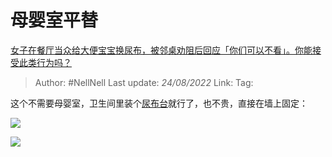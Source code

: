# 母婴室平替
[女子在餐厅当众给大便宝宝换尿布，被邻桌劝阻后回应「你们可以不看」。你能接受此类行为吗？](https://www.zhihu.com/question/549119177/answer/2640048757)

> Author: #NellNell
> Last update: *24/08/2022*
> Link:
> Tag:

这个不需要母婴室，卫生间里装个[尿布台](https://www.zhihu.com/search?q=%E5%B0%BF%E5%B8%83%E5%8F%B0&search_source=Entity&hybrid_search_source=Entity&hybrid_search_extra=%7B%22sourceType%22%3A%22answer%22%2C%22sourceId%22%3A2640048757%7D)就行了，也不贵，直接在墙上固定：

![](https://pica.zhimg.com/50/v2-6789cab6b1aa6145cd3d9f682ced7069_720w.jpg?source=1940ef5c)

![](https://pica.zhimg.com/50/v2-f0728e156b2d618355612a32fa76a947_720w.jpg?source=1940ef5c)